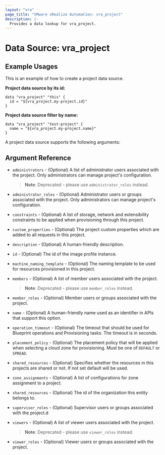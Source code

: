 ```yaml
---
layout: "vra"
page_title: "VMware vRealize Automation: vra_project"
description: |-
  Provides a data lookup for vra_project.
---
```


# Data Source: vra_project

## Example Usages
This is an example of how to create a project data source.

**Project data source by its id:**

```hcl
data "vra_project" "this" {
  id = "${vra_project.my-project.id}"
}
```

**Project data source filter by name:**

```hcl
data "vra_project" "test-project" {
  name = "${vra_project.my-project.name}"
}
```

A project data source supports the following arguments:

## Argument Reference

* `administrators` - (Optional) A list of administrator users associated with the project. Only administrators can manage project's configuration. 

  > **Note**:  Deprecated - please use `administrator_roles` instead.

* `administrator_roles` - (Optional) Administrator users or groups associated with the project. Only administrators can manage project's configuration. 

* `constraints` - (Optional) A list of storage, network and extensibility constraints to be applied when provisioning through this project.

* `custom_properties` - (Optional) The project custom properties which are added to all requests in this project.

* `description` - (Optional) A human-friendly description.

* `id` - (Optional) The id of the image profile instance.

* `machine_naming_template` - (Optional) The naming template to be used for resources provisioned in this project.

* `members` - (Optional) A list of member users associated with the project. 
  
  > **Note**:  Deprecated - please use `member_roles` instead.

* `member_roles` - (Optional) Member users or groups associated with the project. 

* `name` - (Optional) A human-friendly name used as an identifier in APIs that support this option.

* `operation_timeout` - (Optional) The timeout that should be used for Blueprint operations and Provisioning tasks. The timeout is in seconds.

* `placement_policy` - (Optional) The placement policy that will be applied when selecting a cloud zone for provisioning. Must be one of `DEFAULT` or `SPREAD`.

* `shared_resources` - (Optional) Specifies whether the resources in this projects are shared or not. If not set default will be used.

* `zone_assignments` - (Optional) A list of configurations for zone assignment to a project.

* `shared_resources` - (Optional) The id of the organization this entity belongs to.

* `supervisor_roles` - (Optional) Supervisor users or groups associated with the project.d

* `viewers` - (Optional) A list of viewer users associated with the project. 

  > **Note**:  Deprecated - please use `viewer_roles` instead.

* `viewer_roles` - (Optional) Viewer users or groups associated with the project. 
